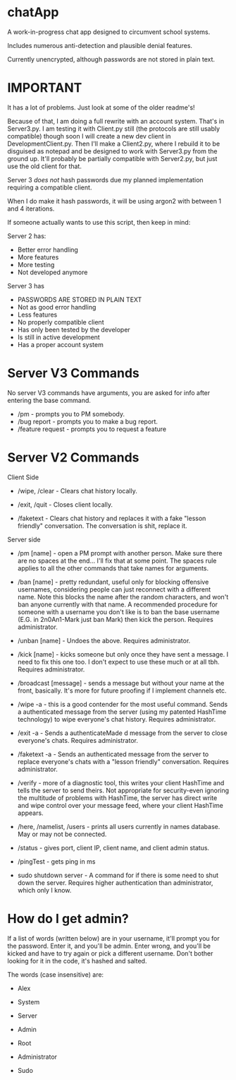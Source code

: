 # chatApp

A work-in-progress chat app designed to circumvent school systems.

  

Includes numerous anti-detection and plausible denial features.

Currently unencrypted, although passwords are not stored in plain text.

# IMPORTANT

It has a lot of problems. Just look at some of the older readme's!

Because of that, I am doing a full rewrite with an account system. That's in Server3.py. I am testing it with Client.py still (the protocols are still usably compatible) though soon I will create a new dev client in DevelopmentClient.py. Then I'll make a Client2.py, where I rebuild it to be disguised as notepad and be designed to work with Server3.py from the ground up. It'll probably be partially compatible with Server2.py, but just use the old client for that.

Server 3 *does not* hash passwords due my planned implementation requiring a compatible client.

When I do make it hash passwords, it will be using argon2 with between 1 and 4 iterations.

If someone actually wants to use this script, then keep in mind:

Server 2 has:
- Better error handling
- More features
- More testing
- Not developed anymore

Server 3 has
- PASSWORDS ARE STORED IN PLAIN TEXT
- Not as good error handling
- Less features
- No properly compatible client
- Has only been tested by the developer
- Is still in active development
- Has a proper account system

# Server V3 Commands
No server V3 commands have arguments, you are asked for info after entering the base command.

- /pm - prompts you to PM somebody. 
- /bug report - prompts you to make a bug report.
- /feature request - prompts you to request a feature

# Server V2 Commands

Client Side

- /wipe, /clear - Clears chat history locally.

- /exit, /quit - Closes client locally.

- /faketext - Clears chat history and replaces it with a fake "lesson friendly" conversation. The conversation is shit, replace it.

  

Server side

- /pm [name] - open a PM prompt with another person. Make sure there are no spaces at the end... I'll fix that at some point. The spaces rule applies to all the other commands that take names for arguments.

- /ban [name] - pretty redundant, useful only for blocking offensive usernames, considering people can just reconnect with a different name. Note this blocks the name after the random characters, and won't ban anyone currently with that name. A recommended procedure for someone with a username you don't like is to ban the base username (E.G. in 2n0An1-Mark just ban Mark) then kick the person. Requires administrator.

- /unban [name] - Undoes the above. Requires administrator.

- /kick [name] - kicks someone but only once they have sent a message. I need to fix this one too. I don't expect to use these much or at all tbh. Requires administrator.

- /broadcast [message] - sends a message but without your name at the front, basically. It's more for future proofing if I implement channels etc.

- /wipe -a - this is a good contender for the most useful command. Sends a authenticated message from the server (using my patented HashTime technology) to wipe everyone's chat history. Requires administrator.

- /exit -a - Sends a authenticateMade d message from the server to close everyone's chats. Requires administrator.

- /faketext -a - Sends an authenticated message from the server to replace everyone's chats with a "lesson friendly" conversation. Requires administrator.

- /verify - more of a diagnostic tool, this writes your client HashTime and tells the server to send theirs. Not appropriate for security-even ignoring the multitude of problems with HashTime, the server has direct write and wipe control over your message feed, where your client HashTime appears.

- /here, /namelist, /users - prints all users currently in names database. May or may not be connected.

- /status - gives port, client IP, client name, and client admin status.

- /pingTest - gets ping in ms

- sudo shutdown server - A command for if there is some need to shut down the server. Requires higher authentication than administrator, which only I know.

  

# How do I get admin?

If a list of words (written below) are in your username, it'll prompt you for the password. Enter it, and you'll be admin. Enter wrong, and you'll be kicked and have to try again or pick a different username. Don't bother looking for it in the code, it's hashed and salted.

  

The words (case insensitive) are:

- Alex

- System

- Server

- Admin

- Root

- Administrator

- Sudo

